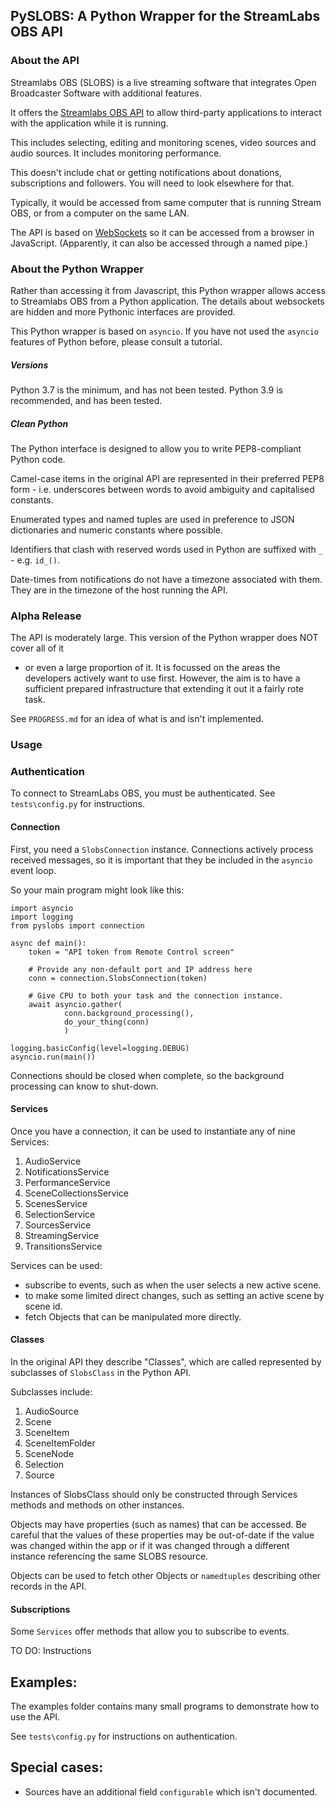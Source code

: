 PySLOBS: A Python Wrapper for the StreamLabs OBS API
-------------------------------------

### About the API

Streamlabs OBS (SLOBS) is a live streaming software that integrates Open Broadcaster 
Software with additional features.

It offers the 
[Streamlabs OBS API](https://github.com/stream-labs/streamlabs-obs-api-docs) to allow
third-party applications to interact with the application while it is running.

This includes selecting, editing and monitoring scenes, video sources and audio 
sources. It includes monitoring performance.

This doesn't include chat or getting notifications about donations, subscriptions and
followers. You will need to look elsewhere for that.

Typically, it would be accessed from same computer that is running Stream OBS, or from
a computer on the same LAN.

The API is based on [WebSockets](https://en.wikipedia.org/wiki/WebSocket) so it can
be accessed from a browser in JavaScript. (Apparently, it can also be accessed through
a named pipe.)

###  About the Python Wrapper

Rather than accessing it from Javascript, this Python wrapper allows access to
Streamlabs OBS from a Python application. The details about websockets are hidden
and more Pythonic interfaces are provided.

This Python wrapper is based on `asyncio`. If you have not used the `asyncio` features
of Python before, please consult a tutorial.

##### Versions

Python 3.7 is the minimum, and has not been tested.
Python 3.9 is recommended, and has been tested.

##### Clean Python

The Python interface is designed to allow you to write PEP8-compliant Python code.

Camel-case items in the original API are represented in their preferred PEP8 form - 
i.e. underscores between words to avoid ambiguity and capitalised constants.

Enumerated types and named tuples are used in preference to JSON dictionaries and 
numeric constants where possible.

Identifiers that clash with reserved words used in Python are suffixed with `_` - e.g.
`id_()`.

Date-times from notifications do not have a timezone associated with them. They  are in
the timezone of the host running the API. 

### Alpha Release

The API is moderately large. This version of the Python wrapper does NOT cover all of it
- or even a large proportion of it. It is focussed on the areas the developers actively
want to use first. However, the aim is to have a sufficient prepared infrastructure that
extending it out it a fairly rote task.

See `PROGRESS.md` for an idea of what is and isn't implemented.

### Usage

### Authentication

To connect to StreamLabs OBS, you must be authenticated. 
See `tests\config.py` for instructions.

#### Connection

First, you need a `SlobsConnection` instance.
Connections actively process received messages, so it is important that they
be included in the `asyncio` event loop.

So your main program might look like this:
 
    import asyncio
    import logging
    from pyslobs import connection
 
    async def main():
        token = "API token from Remote Control screen"
        
        # Provide any non-default port and IP address here
        conn = connection.SlobsConnection(token)  

        # Give CPU to both your task and the connection instance.
        await asyncio.gather(
                conn.background_processing(),
                do_your_thing(conn)
                )
                
    logging.basicConfig(level=logging.DEBUG)
    asyncio.run(main())      
 
Connections should be closed when complete, so the background processing can 
know to shut-down.

#### Services

Once you have a connection, it can be used to instantiate any of nine Services:

1. AudioService
1. NotificationsService
1. PerformanceService
1. SceneCollectionsService
1. ScenesService 
1. SelectionService 
1. SourcesService
1. StreamingService
1. TransitionsService

Services can be used:
  * subscribe to events, such as when the user selects a new active scene.
  * to make some limited direct changes, such as setting an active scene by
    scene id.
  * fetch Objects that can be manipulated more directly.
  
#### Classes  
  
In the original API they describe "Classes", which are called represented by subclasses
of `SlobsClass` in the Python API.

Subclasses include:

1. AudioSource
1. Scene
1. SceneItem
1. SceneItemFolder
1. SceneNode
1. Selection
1. Source

Instances of SlobsClass should only be constructed through Services methods and methods
on other instances. 

Objects may have properties (such as names) that can be accessed. Be careful that the
values of these properties may be out-of-date if the value was changed within the app
or if it was changed through a different instance referencing the same SLOBS resource.

Objects can be used to fetch other Objects or `namedtuples` describing other records 
in the API.

#### Subscriptions

Some `Services` offer methods that allow you to subscribe to events.

TO DO: Instructions

## Examples:

The examples folder contains many small programs to demonstrate how to use the
API.

See `tests\config.py` for instructions on authentication.

## Special cases:

* Sources have an additional field `configurable` which isn't documented.
